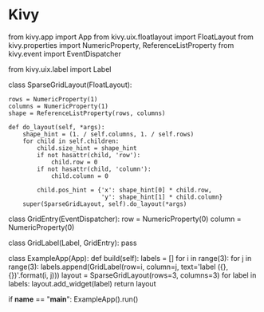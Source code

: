 # Kivy

from kivy.app import App
from kivy.uix.floatlayout import FloatLayout
from kivy.properties import NumericProperty, ReferenceListProperty
from kivy.event import EventDispatcher

from kivy.uix.label import Label

class SparseGridLayout(FloatLayout):

    rows = NumericProperty(1)
    columns = NumericProperty(1)
    shape = ReferenceListProperty(rows, columns)

    def do_layout(self, *args):
        shape_hint = (1. / self.columns, 1. / self.rows)
        for child in self.children:
            child.size_hint = shape_hint
            if not hasattr(child, 'row'):
                child.row = 0
            if not hasattr(child, 'column'):
                child.column = 0

            child.pos_hint = {'x': shape_hint[0] * child.row,
                              'y': shape_hint[1] * child.column}
        super(SparseGridLayout, self).do_layout(*args)

class GridEntry(EventDispatcher):
    row = NumericProperty(0)
    column = NumericProperty(0)


class GridLabel(Label, GridEntry):
    pass

class ExampleApp(App):
    def build(self):
        labels = []
        for i in range(3):
            for j in range(3):
                labels.append(GridLabel(row=i, column=j,
                                        text='label ({}, {})'.format(i, j)))
        layout = SparseGridLayout(rows=3, columns=3)
        for label in labels:
            layout.add_widget(label)
        return layout

if __name__ == "__main__":
    ExampleApp().run() 
